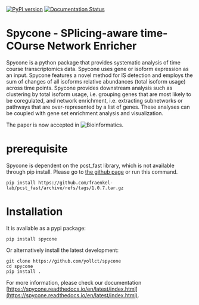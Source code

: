 [![PyPI version](https://badge.fury.io/py/spycone.svg)](https://badge.fury.io/py/spycone) 
[![Documentation Status](https://readthedocs.org/projects/spycone/badge/?version=latest)](https://spycone.readthedocs.io/en/latest/?badge=latest)

# Spycone - SPlicing-aware time-COurse Network Enricher

Spycone is a python package that provides systematic analysis of time course transcriptomics data. Spycone uses gene or isoform expression as an input. Spycone features a novel method for IS detection and employs the sum of changes of all isoforms relative abundances (total isoform usage) across time points. Spycone provides downstream analysis such as clustering by total isoform usage, i.e. grouping genes that are most likely to be coregulated, and network enrichment, i.e. extracting subnetworks or pathways that are over-represented by a list of genes. These analyses can be coupled with gene set enrichment analysis and visualization.

The paper is now accepted in ![Bioinformatics](https://academic.oup.com/bioinformatics/advance-article/doi/10.1093/bioinformatics/btac846/6965022). 

# prerequisite

Spycone is dependent on the pcst_fast library, which is not available through pip install. Please go to [the github page](https://github.com/fraenkel-lab/pcst_fast) or run this command.
```
pip install https://github.com/fraenkel-lab/pcst_fast/archive/refs/tags/1.0.7.tar.gz
```

# Installation
It is available as a pypi package:
```
pip install spycone
```

Or alternatively install the latest development:
```
git clone https://github.com/yollct/spycone
cd spycone
pip install .
```

For more information, please check our documentation [https://spycone.readthedocs.io/en/latest/index.html](https://spycone.readthedocs.io/en/latest/index.html).
